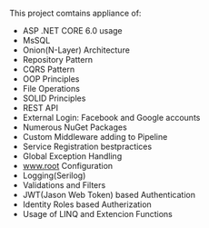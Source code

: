 This project comtains appliance of:
- ASP .NET CORE 6.0 usage
- MsSQL
- Onion(N-Layer) Architecture
- Repository Pattern
- CQRS Pattern
- OOP Principles
- File Operations
- SOLID Principles
- REST API
- External Login: Facebook and Google accounts
- Numerous NuGet Packages
- Custom Middleware adding to Pipeline
- Service Registration bestpractices
- Global Exception Handling
- www.root Configuration
- Logging(Serilog)
- Validations and Filters
- JWT(Jason Web Token) based Authentication
- Identity Roles based Autherization
- Usage of LINQ and Extencion Functions
